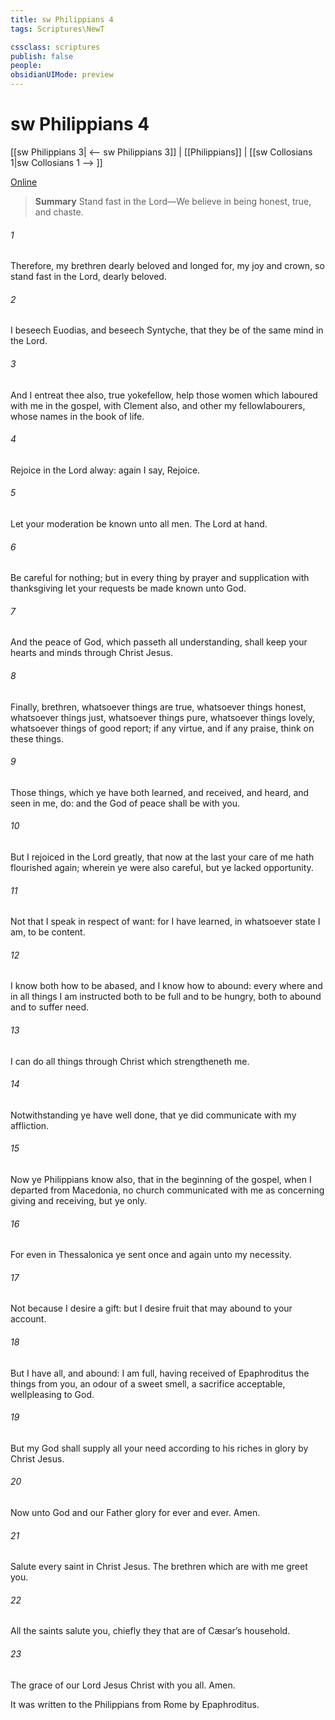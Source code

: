 ```yaml
---
title: sw Philippians 4
tags: Scriptures\NewT

cssclass: scriptures
publish: false
people:
obsidianUIMode: preview
---
```


# sw Philippians 4
[[sw Philippians 3| <-- sw Philippians 3]] | [[Philippians]] | [[sw Collosians 1|sw Collosians 1 --> ]]

[Online](https://churchofjesuschrist.org/study/scriptures/nt/philip/4?lang=eng)

> __Summary__
Stand fast in the Lord—We believe in being honest, true, and chaste.

###### 1 
Therefore, my brethren dearly beloved and longed for, my joy and crown, so stand fast in the Lord,  dearly beloved.

###### 2 
I beseech Euodias, and beseech Syntyche, that they be of the same mind in the Lord.

###### 3 
And I entreat thee also, true yokefellow, help those women which laboured with me in the gospel, with Clement also, and  other my fellowlabourers, whose names  in the book of life.

###### 4 
Rejoice in the Lord alway:  again I say, Rejoice.

###### 5 
Let your moderation be known unto all men. The Lord  at hand.

###### 6 
Be careful for nothing; but in every thing by prayer and supplication with thanksgiving let your requests be made known unto God.

###### 7 
And the peace of God, which passeth all understanding, shall keep your hearts and minds through Christ Jesus.

###### 8 
Finally, brethren, whatsoever things are true, whatsoever things  honest, whatsoever things  just, whatsoever things  pure, whatsoever things  lovely, whatsoever things  of good report; if  any virtue, and if  any praise, think on these things.

###### 9 
Those things, which ye have both learned, and received, and heard, and seen in me, do: and the God of peace shall be with you.

###### 10 
But I rejoiced in the Lord greatly, that now at the last your care of me hath flourished again; wherein ye were also careful, but ye lacked opportunity.

###### 11 
Not that I speak in respect of want: for I have learned, in whatsoever state I am,  to be content.

###### 12 
I know both how to be abased, and I know how to abound: every where and in all things I am instructed both to be full and to be hungry, both to abound and to suffer need.

###### 13 
I can do all things through Christ which strengtheneth me.

###### 14 
Notwithstanding ye have well done, that ye did communicate with my affliction.

###### 15 
Now ye Philippians know also, that in the beginning of the gospel, when I departed from Macedonia, no church communicated with me as concerning giving and receiving, but ye only.

###### 16 
For even in Thessalonica ye sent once and again unto my necessity.

###### 17 
Not because I desire a gift: but I desire fruit that may abound to your account.

###### 18 
But I have all, and abound: I am full, having received of Epaphroditus the things  from you, an odour of a sweet smell, a sacrifice acceptable, wellpleasing to God.

###### 19 
But my God shall supply all your need according to his riches in glory by Christ Jesus.

###### 20 
Now unto God and our Father  glory for ever and ever. Amen.

###### 21 
Salute every saint in Christ Jesus. The brethren which are with me greet you.

###### 22 
All the saints salute you, chiefly they that are of Cæsar’s household.

###### 23 
The grace of our Lord Jesus Christ  with you all. Amen.

It was written to the Philippians from Rome by Epaphroditus.

